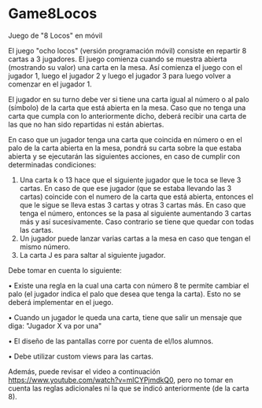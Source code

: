 # Game8Locos
 Juego de "8 Locos" en móvil
 
El juego "ocho locos" (versión programación móvil) consiste en repartir 8 cartas a 3 jugadores. El juego comienza cuando se muestra abierta (mostrando su valor) una carta en la mesa. Así comienza el juego con el jugador 1, luego el jugador 2 y luego el jugador 3 para luego volver a comenzar en el jugador 1.

El jugador en su turno debe ver si tiene una carta igual al número o al palo (símbolo) de la carta que está abierta en la mesa. Caso que no tenga una carta que cumpla con lo anteriormente dicho, deberá recibir una carta de las que no han sido repartidas ni están abiertas.

En caso que un jugador tenga una carta que coincida en número o en el palo de la carta abierta en la mesa, pondrá su carta sobre la que estaba abierta y se ejecutarán las siguientes acciones, en caso de cumplir con determinadas condiciones:

   1. Una carta k o 13 hace que el siguiente jugador que le toca se lleve 3 cartas. En caso de que ese jugador (que se estaba llevando las 3 cartas) coincide con el      numero de la carta que está abierta, entonces el que le sigue se lleva estas 3 cartas y otras 3 cartas más. En caso que tenga el número, entonces se la pasa al siguiente aumentando 3 cartas más y así sucesivamente. Caso contrario se tiene que quedar con todas las cartas.
   3. Un jugador puede lanzar varias cartas a la mesa en caso que tengan el mismo número.
   4. La carta J es para saltar al siguiente jugador.

Debe tomar en cuenta lo siguiente:

   • Existe una regla en la cual una carta con número 8 te permite cambiar el palo (el jugador indica el palo que desea que tenga la carta). Esto no se deberá implementar en el juego.
   
   • Cuando un jugador le queda una carta, tiene que salir un mensaje que diga: "Jugador X va por una"
   
   • El diseño de las pantallas corre por cuenta de el/los alumnos.
   
   • Debe utilizar custom views para las cartas.

Además, puede revisar el video a continuación
https://www.youtube.com/watch?v=mlCYPjmdkQ0, pero no tomar en cuenta las reglas
adicionales ni la que se indicó anteriormente (de la carta 8).
